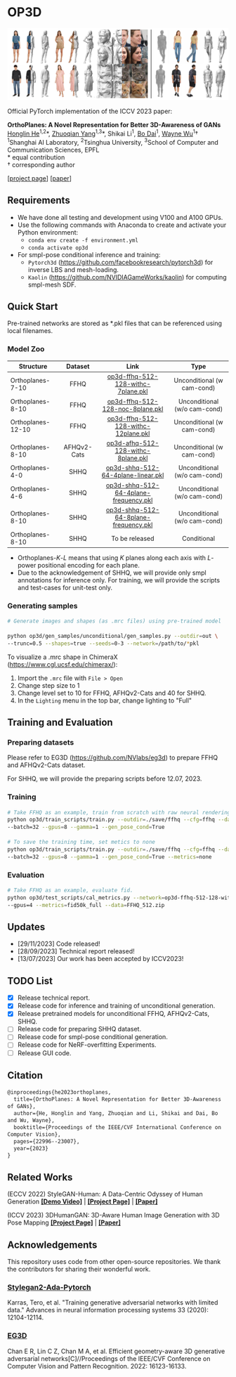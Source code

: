 # OP3D
![Teaser image](./docs/teaser.png)

Official PyTorch implementation of the ICCV 2023 paper:

**OrthoPlanes: A Novel Representation for Better 3D-Awareness of GANs**<br>
[Honglin He](https://dhlinv.github.io/)<sup>1,2</sup>\*, [Zhuoqian Yang](https://yzhq97.github.io/)<sup>1,3</sup>\*, Shikai Li<sup>1</sup>, [Bo Dai](http://daibo.info/)<sup>1</sup>, [Wayne Wu](https://wywu.github.io/)<sup>1</sup>† <br>
<sup>1</sup>Shanghai AI Laboratory, <sup>2</sup>Tsinghua University, <sup>3</sup>School of Computer and Communication Sciences, EPFL
<br>\* equal contribution
<br>† corresponding author

[[project page](https://orthoplanes.github.io)] [[paper](https://arxiv.org/abs/2309.15830)]

## Requirements

* We have done all testing and development using V100 and A100 GPUs.
* Use the following commands with Anaconda to create and activate your Python environment:
  - `conda env create -f environment.yml`
  - `conda activate op3d`
* For smpl-pose conditional inference and training:
  - `Pytorch3d` (https://github.com/facebookresearch/pytorch3d) for inverse LBS and mesh-loading.
  - `Kaolin` (https://github.com/NVIDIAGameWorks/kaolin) for computing smpl-mesh SDF.

## Quick Start
Pre-trained networks are stored as *.pkl files that can be referenced using local filenames.

### Model Zoo
| Structure | Dataset | Link | Type |
| --------- |:-------------------:| :-------------------:| :-------------------:|
| Orthoplanes-7-10 | FFHQ | [op3d-ffhq-512-128-withc-7plane.pkl](https://drive.google.com/file/d/1sCWEz-CWYZqT_T30l2qI7Z81jeCRg4iU/view)| Unconditional (w cam-cond) |
| Orthoplanes-8-10 | FFHQ  | [op3d-ffhq-512-128-noc-8plane.pkl](https://drive.google.com/file/d/1tiQ-5Phm9c5gpmnh0Ou-Q251keV3pwvR/view)| Unconditional (w/o cam-cond) |
| Orthoplanes-12-10 | FFHQ | [op3d-ffhq-512-128-withc-12plane.pkl](https://drive.google.com/file/d/1gR-NyfDLZGcPD1lmM_W1ptxatP4f1OSv/view)| Unconditional (w cam-cond) |
| Orthoplanes-8-10 | AFHQv2-Cats | [op3d-afhq-512-128-withc-8plane.pkl](https://drive.google.com/file/d/1xc-Zzh42NAtXdGvbOE1NtWICsKK6m-m5/view)| Unconditional (w cam-cond)|
| Orthoplanes-4-0 | SHHQ | [op3d-shhq-512-64-4plane-linear.pkl](https://drive.google.com/file/d/17wySk8Fh-mIB7FG2dSWqNbjELx7pBycC/view)| Unconditional (w/o cam-cond)|
| Orthoplanes-4-6 | SHHQ | [op3d-shhq-512-64-4plane-frequency.pkl](https://drive.google.com/file/d/1eIHBWjOxa5AP2pcSrX780sGXvybdvT5c/view)| Unconditional (w/o cam-cond)|
| Orthoplanes-8-10 | SHHQ | [op3d-shhq-512-64-8plane-frequency.pkl](https://drive.google.com/file/d/15dlp1r2UvrlIZHNvS02QcBhNbjJf_6Ba/view)| Unconditional (w/o cam-cond)|
| Orthoplanes-8-10 | SHHQ | To be released | Conditional |

- Orthoplanes-$K$-$L$ means that using $K$ planes along each axis with $L$-power positional encoding for each plane.
- Due to the acknowledgement of SHHQ, we will provide only smpl annotations for inference only. For training, we will provide the scripts and test-cases for unit-test only.

### Generating samples
```.bash
# Generate images and shapes (as .mrc files) using pre-trained model

python op3d/gen_samples/unconditional/gen_samples.py --outdir=out \
--trunc=0.5 --shapes=true --seeds=0-3 --network=/path/to/*pkl
```

To visualize a .mrc shape in ChimeraX (https://www.cgl.ucsf.edu/chimerax/):
1. Import the `.mrc` file with `File > Open`
2. Change step size to 1
3. Change level set to 10 for FFHQ, AFHQv2-Cats and 40 for SHHQ.
4. In the `Lighting` menu in the top bar, change lighting to "Full"

## Training and Evaluation
### Preparing datasets
Please refer to EG3D (https://github.com/NVlabs/eg3d) to prepare FFHQ and AFHQv2-Cats dataset. 

For SHHQ, we will provide the preparing scripts before 12.07, 2023.

### Training
```.bash
# Take FFHQ as an example, train from scratch with raw neural rendering resolution=64, using 8 GPUs.
python op3d/train_scripts/train.py --outdir=./save/ffhq --cfg=ffhq --data=FFHQ_512.zip \ 
--batch=32 --gpus=8 --gamma=1 --gen_pose_cond=True

# To save the training time, set metics to none
python op3d/train_scripts/train.py --outdir=./save/ffhq --cfg=ffhq --data=FFHQ_512.zip \ 
--batch=32 --gpus=8 --gamma=1 --gen_pose_cond=True --metrics=none
```

### Evaluation
```.bash
# Take FFHQ as an example, evaluate fid.
python op3d/test_scripts/cal_metrics.py --network=op3d-ffhq-512-128-withc-12plane.pkl \
--gpus=4 --metrics=fid50k_full --data=FFHQ_512.zip
```

## Updates
- [29/11/2023] Code released!
- [28/09/2023] Technical report released!
- [13/07/2023] Our work has been accepted by ICCV2023!

## TODO List
- [x] Release technical report.
- [x] Release code for inference and training of unconditional generation.
- [x] Release pretrained models for unconditional FFHQ, AFHQv2-Cats, SHHQ.
- [ ] Release code for preparing SHHQ dataset.
- [ ] Release code for smpl-pose conditional generation.
- [ ] Release code for NeRF-overfitting Experiments.
- [ ] Release GUI code.

## Citation

```
@inproceedings{he2023orthoplanes,
  title={OrthoPlanes: A Novel Representation for Better 3D-Awareness of GANs},
  author={He, Honglin and Yang, Zhuoqian and Li, Shikai and Dai, Bo and Wu, Wayne},
  booktitle={Proceedings of the IEEE/CVF International Conference on Computer Vision},
  pages={22996--23007},
  year={2023}
}
```

## Related Works
(ECCV 2022) StyleGAN-Human: A Data-Centric Odyssey of Human Generation 
**[[Demo Video]](https://youtu.be/nIrb9hwsdcI)** | **[[Project Page]](https://stylegan-human.github.io/)** | **[[Paper]](https://arxiv.org/pdf/2204.11823.pdf)**

(ICCV 2023) 3DHumanGAN: 3D-Aware Human Image Generation with 3D Pose Mapping
**[[Project Page]](https://3dhumangan.github.io/)** | **[[Paper]](https://arxiv.org/pdf/2212.07378.pdf)**

## Acknowledgements
This repository uses code from other open-source repositories. We thank the contributors for sharing their wonderful work.
### [Stylegan2-Ada-Pytorch](https://github.com/NVlabs/stylegan2-ada-pytorch)
Karras, Tero, et al. "Training generative adversarial networks with limited data." Advances in neural information processing systems 33 (2020): 12104-12114.
### [EG3D](https://github.com/NVlabs/eg3d)
Chan E R, Lin C Z, Chan M A, et al. Efficient geometry-aware 3D generative adversarial networks[C]//Proceedings of the IEEE/CVF Conference on Computer Vision and Pattern Recognition. 2022: 16123-16133.